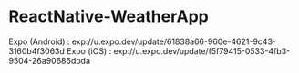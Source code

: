 # ReactNative-WeatherApp

Expo (Android) : exp://u.expo.dev/update/61838a66-960e-4621-9c43-3160b4f3063d
Expo (iOS) : exp://u.expo.dev/update/f5f79415-0533-4fb3-9504-26a90686dbda
